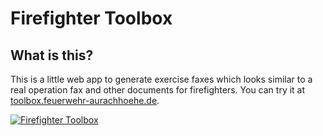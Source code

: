 # Firefighter Toolbox

## What is this?

This is a little web app to generate exercise faxes which looks similar to a real operation fax and other documents for firefighters.
You can try it at [toolbox.feuerwehr-aurachhoehe.de](https://toolbox.feuerwehr-aurachhoehe.de/).

[![Firefighter Toolbox](https://user-images.githubusercontent.com/4741199/132197607-d9b85ac7-083a-4d97-b56f-981389f0e881.png)](https://toolbox.feuerwehr-aurachhoehe.de)
